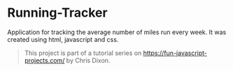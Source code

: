 # Running-Tracker
Application for tracking the average number of miles run every week. It was created using html, javascript and css.
> This project is part of a tutorial series on https://fun-javascript-projects.com/ by Chris Dixon.
